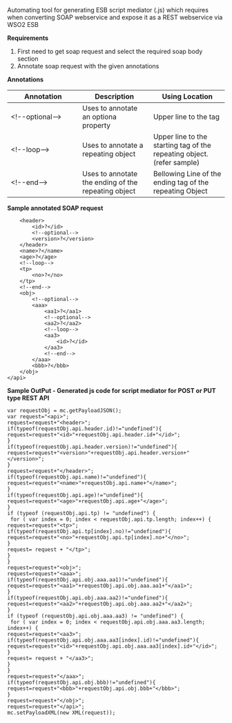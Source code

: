 Automating tool for generating ESB script mediator (.js) which requires when converting SOAP webservice and expose it as a REST webservice via WSO2 ESB

<b>Requirements</b>

1. First need to get soap request and select the required soap body section
2. Annotate soap request with the given annotations

<b>Annotations</b>
<table>
<thead><th>Annotation</th><th>Description</th><th>Using Location</th></thead>
<tbody>
<tr><td width="150px">&lt;!--optional--&gt;</td><td>Uses to annotate an optiona property</td><td>Upper line to the tag</td></tr>
<tr><td> &lt;!--loop--&gt;</td><td>Uses to annotate a repeating object</td><td>Upper line to the starting tag of the repeating object. (refer sample)</td></tr>
<tr><td> &lt;!--end--&gt;</td><td>Uses to annotate the ending of the repeating object</td><td>Bellowing Line of the ending tag of the repeating Object</td></tr>
</tbody>
</table>

<b>Sample annotated SOAP request</b>
```<api>
	<header>
		<id>?</id>
		<!--optional-->
		<version>?</version>
	</header>
	<name>?</name>
	<age>?</age>
	<!--loop-->
	<tp>
		<no>?</no>
	</tp>
	<!--end-->
	<obj>
		<!--optional-->
		<aaa>
			<aa1>?</aa1>
			<!--optional-->
			<aa2>?</aa2>
			<!--loop-->
			<aa3>
				<id>?</id>
			</aa3>
			<!--end-->
		</aaa>
		<bbb>?</bbb>
	</obj>
</api>
```

<b>Sample OutPut - Generated js code for script mediator for POST or PUT type REST API</b>
```
var requestObj = mc.getPayloadJSON();
var request="<api>";
request=request+"<header>";
if(typeof(requestObj.api.header.id)!="undefined"){
request=request+"<id>"+requestObj.api.header.id+"</id>";
}
if(typeof(requestObj.api.header.version)!="undefined"){
request=request+"<version>"+requestObj.api.header.version+"</version>";
}
request=request+"</header>";
if(typeof(requestObj.api.name)!="undefined"){
request=request+"<name>"+requestObj.api.name+"</name>";
}
if(typeof(requestObj.api.age)!="undefined"){
request=request+"<age>"+requestObj.api.age+"</age>";
}
if (typeof (requestObj.api.tp) != "undefined") {
 for ( var index = 0; index < requestObj.api.tp.length; index++) {
request=request+"<tp>";
if(typeof(requestObj.api.tp[index].no)!="undefined"){
request=request+"<no>"+requestObj.api.tp[index].no+"</no>";
}
request= request + "</tp>";
}
}
request=request+"<obj>";
request=request+"<aaa>";
if(typeof(requestObj.api.obj.aaa.aa1)!="undefined"){
request=request+"<aa1>"+requestObj.api.obj.aaa.aa1+"</aa1>";
}
if(typeof(requestObj.api.obj.aaa.aa2)!="undefined"){
request=request+"<aa2>"+requestObj.api.obj.aaa.aa2+"</aa2>";
}
if (typeof (requestObj.api.obj.aaa.aa3) != "undefined") {
 for ( var index = 0; index < requestObj.api.obj.aaa.aa3.length; index++) {
request=request+"<aa3>";
if(typeof(requestObj.api.obj.aaa.aa3[index].id)!="undefined"){
request=request+"<id>"+requestObj.api.obj.aaa.aa3[index].id+"</id>";
}
request= request + "</aa3>";
}
}
request=request+"</aaa>";
if(typeof(requestObj.api.obj.bbb)!="undefined"){
request=request+"<bbb>"+requestObj.api.obj.bbb+"</bbb>";
}
request=request+"</obj>";
request=request+"</api>";
mc.setPayloadXML(new XML(request));
```



